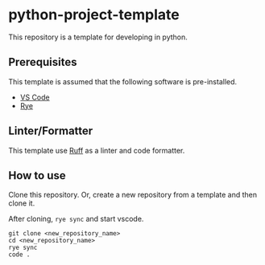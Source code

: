 # python-project-template

This repository is a template for developing in python.

## Prerequisites

This template is assumed that the following software is pre-installed.

- [VS Code](https://code.visualstudio.com/)
- [Rye](https://github.com/mitsuhiko/rye)

## Linter/Formatter

This template use [Ruff](https://github.com/astral-sh/ruff) as a linter and code formatter.

## How to use

Clone this repository. Or, create a new repository from a template and then clone it.

After cloning, `rye sync` and start vscode.

```
git clone <new_repository_name>
cd <new_repository_name>
rye sync
code .
```